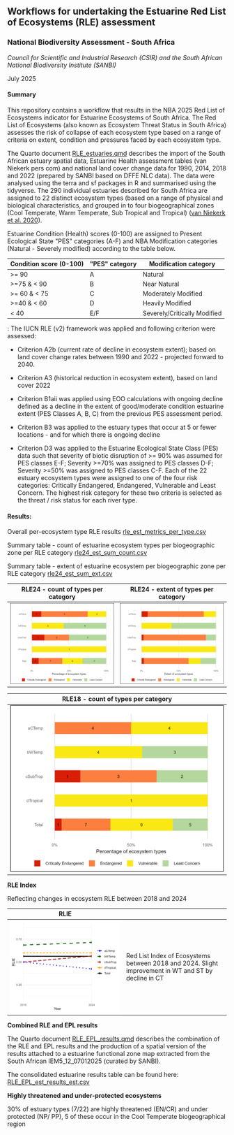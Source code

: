 ## **Workflows for undertaking the Estuarine Red List of Ecosystems (RLE) assessment**

### **National Biodiversity Assessment - South Africa**

*Council for Scientific and Industrial Research (CSIR) and the South African National Biodiversity Institute (SANBI)*

July 2025

#### **Summary**

This repository contains a workflow that results in the NBA 2025 Red List of Ecosystems indicator for Estuarine Ecosystems of South Africa. The Red List of Ecosystems (also known as Ecosystem Threat Status in South Africa) assesses the risk of collapse of each ecosystem type based on a range of criteria on extent, condition and pressures faced by each ecosystem type.

The Quarto document [RLE_estuaries.qmd](RLE_estuaries.qmd) describes the import of the South African estuary spatial data, Estuarine Health assessment tables (van Niekerk pers com) and national land cover change data for 1990, 2014, 2018 and 2022 (prepared by SANBI based on DFFE NLC data). The data were analysed using the terra and sf packages in R and summarised using the tidyverse. The 290 individual estuaries described for South Africa are assigned to 22 distinct ecosystem types (based on a range of physical and biological characteristics, and grouped in to four biogeographical zones (Cool Temperate, Warm Temperate, Sub Tropical and Tropical) ([van Niekerk et al. 2020](https://doi.org/10.2989/16085914.2019.1685934)).

Estuarine Condition (Health) scores (0-100) are assigned to Present Ecological State "PES" categories (A-F) and NBA Modification categories (Natural - Severely modified) according to the table below.

| Condition score (0-100) | "PES" category | Modification category        |
|-------------------------|----------------|------------------------------|
| \>= 90                  | A              | Natural                      |
| \>=75 & \< 90           | B              | Near Natural                 |
| \>= 60 & \< 75          | C              | Moderately Modified          |
| \>=40 & \< 60           | D              | Heavily Modified             |
| \< 40                   | E/F            | Severely/Critically Modified |

: The IUCN RLE (v2) framework was applied and following criterion were assessed:

-   Criterion A2b (current rate of decline in ecosystem extent); based on land cover change rates between 1990 and 2022 - projected forward to 2040.

-   Criterion A3 (historical reduction in ecosystem extent), based on land cover 2022

-   Criterion B1aii was applied using EOO calculations with ongoing decline defined as a decline in the extent of good/moderate condition estuarine extent (PES Classes A, B, C) from the previous PES assessment period.

-   Criterion B3 was applied to the estuary types that occur at 5 or fewer locations - and for which there is ongoing decline

-   Criterion D3 was applied to the Estuarine Ecological State Class (PES) data such that severity of biotic disruption of \>= 90% was assumed for PES classes E-F; Severity \>=70% was assigned to PES classes D-F; Severity \>=50% was assigned to PES classes C-F. Each of the 22 estuary ecosystem types were assigned to one of the four risk categories: Critically Endangered, Endangered, Vulnerable and Least Concern. The highest risk category for these two criteria is selected as the threat / risk status for each river type.

#### **Results:**

Overall per-ecosystem type RLE results [rle_est_metrics_per_type.csv](outputs/rle_est_metrics_per_type.csv)

Summary table - count of estuarine ecosystem types per biogeographic zone per RLE category [rle24_est_sum_count.csv](outputs/rle24_est_sum_count.csv)

Summary table - extent of estuarine ecosystem per biogeographic zone per RLE category [rle24_est_sum_ext.csv](outputs/rle24_est_sum_ext.csv)

| RLE24 - count of types per category | RLE24 - extent of types per category |
|------------------------------------|------------------------------------|
| ![](outputs/rle24_est_barplot_count.png) | ![](outputs/rle24_est_barplot_ext.png) |

| RLE18 - count of types per category      |
|------------------------------------------|
| ![](outputs/rle18_est_barplot_count.png) |

**RLE Index**

Reflecting changes in ecosystem RLE between 2018 and 2024

| RLIE |   |
|------------------------------------|------------------------------------|
| ![](outputs/rlie_est_line_plot.png) | Red List Index of Ecosystems between 2018 and 2024. Slight improvement in WT and ST by decline in CT |

**Combined RLE and EPL results**

The Quarto document [RLE_EPL_results.qmd](RLE_EPL_results.qmd) describes the combination of the RLE and EPL results and the production of a spatial version of the results attached to a estuarine functional zone map extracted from the South African IEM5_12_07012025 (curated by SANBI).

The consolidated estuarine results table can be found here: [RLE_EPL_est_results_est.csv](outputs/RLE_EPL_est_results_est.csv)

**Highly threatened and under-protected ecosystems**

30% of estuary types (7/22) are highly threatened (EN/CR) and under protected (NP/ PP), 5 of these occur in the Cool Temperate biogeographical region
